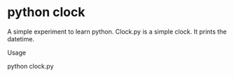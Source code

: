 # python clock
A simple experiment to learn python.
Clock.py is a simple clock. It prints the datetime.

Usage

python clock.py
